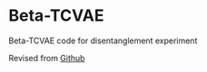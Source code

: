 # Beta-TCVAE
Beta-TCVAE code for disentanglement experiment  

Revised from [Github](https://github.com/julian-carpenter/beta-TCVAE)